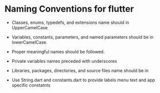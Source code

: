 Naming Conventions for flutter
==============================                    

* Classes, enums, typedefs, and extensions name should in UpperCamelCase
* Variables, constants, parameters, and named parameters should be in lowerCamelCase.
* Proper meaningful names should be followed.
* Private variables names preceded with underscores
* Libraries, packages, directories, and source files name should be in


* Use String.dart and constants.dart to provide labels menu text and app specific constatnts
